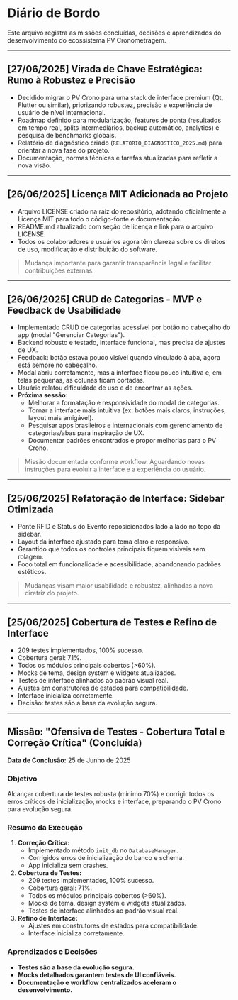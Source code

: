 # Diário de Bordo

Este arquivo registra as missões concluídas, decisões e aprendizados do desenvolvimento do ecossistema PV Cronometragem.

---

## [27/06/2025] Virada de Chave Estratégica: Rumo à Robustez e Precisão

- Decidido migrar o PV Crono para uma stack de interface premium (Qt, Flutter ou similar), priorizando robustez, precisão e experiência de usuário de nível internacional.
- Roadmap definido para modularização, features de ponta (resultados em tempo real, splits intermediários, backup automático, analytics) e pesquisa de benchmarks globais.
- Relatório de diagnóstico criado (`RELATORIO_DIAGNOSTICO_2025.md`) para orientar a nova fase do projeto.
- Documentação, normas técnicas e tarefas atualizadas para refletir a nova visão.

---

## [26/06/2025] Licença MIT Adicionada ao Projeto

- Arquivo LICENSE criado na raiz do repositório, adotando oficialmente a Licença MIT para todo o código-fonte e documentação.
- README.md atualizado com seção de licença e link para o arquivo LICENSE.
- Todos os colaboradores e usuários agora têm clareza sobre os direitos de uso, modificação e distribuição do software.

> Mudança importante para garantir transparência legal e facilitar contribuições externas.

---

## [26/06/2025] CRUD de Categorias - MVP e Feedback de Usabilidade

- Implementado CRUD de categorias acessível por botão no cabeçalho do app (modal "Gerenciar Categorias").
- Backend robusto e testado, interface funcional, mas precisa de ajustes de UX.
- Feedback: botão estava pouco visível quando vinculado à aba, agora está sempre no cabeçalho.
- Modal abriu corretamente, mas a interface ficou pouco intuitiva e, em telas pequenas, as colunas ficam cortadas.
- Usuário relatou dificuldade de uso e de encontrar as ações.
- **Próxima sessão:**
    - Melhorar a formatação e responsividade do modal de categorias.
    - Tornar a interface mais intuitiva (ex: botões mais claros, instruções, layout mais amigável).
    - Pesquisar apps brasileiros e internacionais com gerenciamento de categorias/abas para inspiração de UX.
    - Documentar padrões encontrados e propor melhorias para o PV Crono.

> Missão documentada conforme workflow. Aguardando novas instruções para evoluir a interface e a experiência do usuário.

---

## [25/06/2025] Refatoração de Interface: Sidebar Otimizada

- Ponte RFID e Status do Evento reposicionados lado a lado no topo da sidebar.
- Layout da interface ajustado para tema claro e responsivo.
- Garantido que todos os controles principais fiquem visíveis sem rolagem.
- Foco total em funcionalidade e acessibilidade, abandonando padrões estéticos.

> Mudanças visam maior usabilidade e robustez, alinhadas à nova diretriz do projeto.

---

## [25/06/2025] Cobertura de Testes e Refino de Interface

- 209 testes implementados, 100% sucesso.
- Cobertura geral: 71%.
- Todos os módulos principais cobertos (>60%).
- Mocks de tema, design system e widgets atualizados.
- Testes de interface alinhados ao padrão visual real.
- Ajustes em construtores de estados para compatibilidade.
- Interface inicializa corretamente.
- Decisão: testes são a base da evolução segura.

---

## Missão: "Ofensiva de Testes - Cobertura Total e Correção Crítica" (Concluída)

**Data de Conclusão:** 25 de Junho de 2025

### Objetivo

Alcançar cobertura de testes robusta (mínimo 70%) e corrigir todos os erros críticos de inicialização, mocks e interface, preparando o PV Crono para evolução segura.

### Resumo da Execução

1. **Correção Crítica:**
   - Implementado método `init_db` no `DatabaseManager`.
   - Corrigidos erros de inicialização do banco e schema.
   - App inicializa sem crashes.
2. **Cobertura de Testes:**
   - 209 testes implementados, 100% sucesso.
   - Cobertura geral: 71%.
   - Todos os módulos principais cobertos (>60%).
   - Mocks de tema, design system e widgets atualizados.
   - Testes de interface alinhados ao padrão visual real.
3. **Refino de Interface:**
   - Ajustes em construtores de estados para compatibilidade.
   - Interface inicializa corretamente.

### Aprendizados e Decisões

- **Testes são a base da evolução segura.**
- **Mocks detalhados garantem testes de UI confiáveis.**
- **Documentação e workflow centralizados aceleram o desenvolvimento.**

